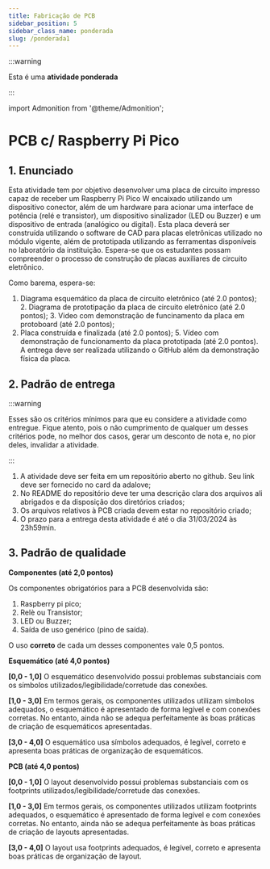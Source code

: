```yaml
---
title: Fabricação de PCB
sidebar_position: 5
sidebar_class_name: ponderada
slug: /ponderada1
---
```


:::warning

Esta é uma **atividade ponderada**

:::

import Admonition from '@theme/Admonition';

# PCB c/ Raspberry Pi Pico

## 1. Enunciado

Esta atividade tem por objetivo desenvolver uma placa de circuito impresso
capaz de receber um Raspberry Pi Pico W encaixado utilizando um dispositivo
conector, além de um hardware para acionar uma interface de potência (relé e
transistor), um dispositivo sinalizador (LED ou Buzzer) e um dispositivo de
entrada (analógico ou digital). Esta placa deverá ser construída utilizando o
software de CAD para placas eletrônicas utilizado no módulo vigente, além de
prototipada utilizando as ferramentas disponíveis no laboratório da
instituição. Espera-se que os estudantes possam compreender o processo de
construção de placas auxiliares de circuito eletrônico. 

Como barema, espera-se:
1. Diagrama esquemático da placa de circuito eletrônico (até 2.0 pontos); 2.
Diagrama de prototipação da placa de circuito eletrônico (até 2.0 pontos); 3.
Video com demonstração de funcinamento da placa em protoboard (até 2.0 pontos);
4. Placa construída e finalizada (até 2.0 pontos); 5. Vídeo com demonstração de
funcionamento da placa prototipada (até 2.0 pontos). A entrega deve ser
realizada utilizando o GitHub além da demonstração física da placa.

## 2. Padrão de entrega

:::warning

Esses são os critérios mínimos para que eu considere a atividade como entregue.
Fique atento, pois o não cumprimento de qualquer um desses critérios pode, no
melhor dos casos, gerar um desconto de nota e, no pior deles, invalidar a
atividade.

:::

1. A atividade deve ser feita em um repositório aberto no github. Seu link deve
   ser fornecido no card da adalove;
2. No README do repositório deve ter uma descrição clara dos arquivos ali
   abrigados e da disposição dos diretórios criados;
3. Os arquivos relativos à PCB criada devem estar no repositório criado;
4. O prazo para a entrega desta atividade é até o dia 31/03/2024 às 23h59min.


## 3. Padrão de qualidade

**Componentes (até 2,0 pontos)**

Os componentes obrigatórios para a PCB desenvolvida são:
1. Raspberry pi pico;
2. Relè ou Transistor;
3. LED ou Buzzer;
4. Saída de uso genérico (pino de saída).

O uso **correto** de cada um desses componentes vale 0,5 pontos.

**Esquemático (até 4,0 pontos)**

**[0,0 - 1,0]**
O esquemático desenvolvido possui problemas substanciais com os símbolos
utilizados/legibilidade/corretude das conexões.

**[1,0 - 3,0]**
Em termos gerais, os componentes utilizados utilizam símbolos adequados, o
esquemático é apresentado de forma legível e com conexões corretas. No entanto,
ainda não se adequa perfeitamente às boas práticas de criação de esquemáticos
apresentadas.

**[3,0 - 4,0]**
O esquemático usa símbolos adequados, é legível, correto e apresenta boas
práticas de organização de esquemáticos.

**PCB (até 4,0 pontos)**

**[0,0 - 1,0]**
O layout desenvolvido possui problemas substanciais com os footprints
utilizados/legibilidade/corretude das conexões.

**[1,0 - 3,0]**
Em termos gerais, os componentes utilizados utilizam footprints adequados, o
esquemático é apresentado de forma legível e com conexões corretas. No entanto,
ainda não se adequa perfeitamente às boas práticas de criação de layouts
apresentadas.

**[3,0 - 4,0]**
O layout usa footprints adequados, é legível, correto e apresenta boas práticas
de organização de layout.
